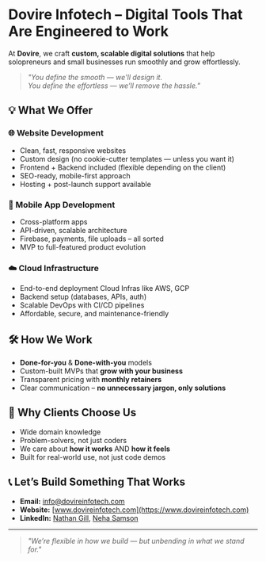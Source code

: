 # Dovire Infotech – Digital Tools That Are Engineered to Work

At **Dovire**, we craft **custom, scalable digital solutions** that help solopreneurs and small businesses run smoothly and grow effortlessly.

> *"You define the smooth — we'll design it.*  
> *You define the effortless — we’ll remove the hassle."*



## 💡 What We Offer

### 🌐 Website Development
- Clean, fast, responsive websites  
- Custom design (no cookie-cutter templates — unless you want it)  
- Frontend + Backend included (flexible depending on the client)  
- SEO-ready, mobile-first approach  
- Hosting + post-launch support available  

### 📱 Mobile App Development
- Cross-platform apps  
- API-driven, scalable architecture  
- Firebase, payments, file uploads – all sorted  
- MVP to full-featured product evolution  

### ☁️ Cloud Infrastructure
- End-to-end deployment Cloud Infras like AWS, GCP  
- Backend setup (databases, APIs, auth)  
- Scalable DevOps with CI/CD pipelines  
- Affordable, secure, and maintenance-friendly



## 🛠️ How We Work
- **Done-for-you** & **Done-with-you** models  
- Custom-built MVPs that **grow with your business**  
- Transparent pricing with **monthly retainers**  
- Clear communication – **no unnecessary jargon, only solutions**

## 🧠 Why Clients Choose Us
- Wide domain knowledge  
- Problem-solvers, not just coders  
- We care about **how it works** AND **how it feels**  
- Built for real-world use, not just code demos



## 📞 Let’s Build Something That Works
- **Email:** [info@dovireinfotech.com](mailto:info@dovireinfotech.com)  
- **Website:** [www.dovireinfotech.com](https://www.dovireinfotech.com)  
- **LinkedIn:** [Nathan Gill](https://www.linkedin.com/in/nathan3gill/), [Neha Samson](linkedin.com/in/neha-samson-29051999)


---

> *"We’re flexible in how we build — but unbending in what we stand for."*
